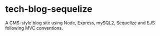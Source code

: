 # tech-blog-sequelize

A CMS-style blog site using Node, Express, mySQL2, Sequelize and EJS following MVC conventions.
